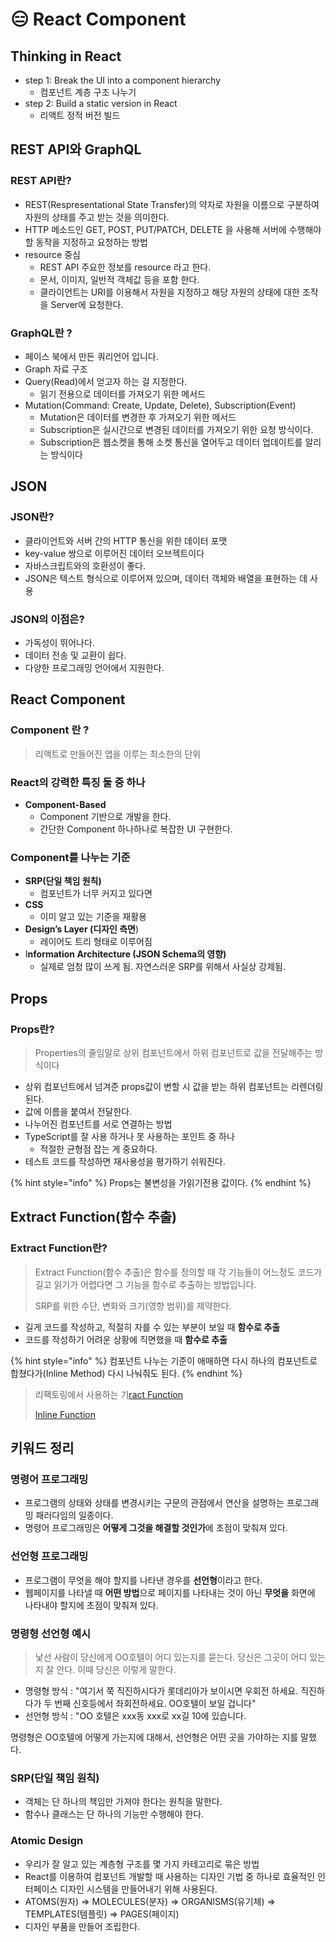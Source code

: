 # 😑 React Component

## Thinking in React

* step 1: Break the UI into a component hierarchy
  * 컴포넌트 계층 구조 나누기
* step 2: Build a static version in React
  * 리액트 정적 버전 빌드

## REST API와 GraphQL

### REST API란?

* REST(Respresentational State Transfer)의 약자로 자원을 이름으로 구분하여 자원의 상태를 주고 받는 것을 의미한다.
* HTTP 메소드인 GET, POST, PUT/PATCH, DELETE 을 사용해 서버에 수행해야 할 동작을 지정하고 요청하는 방법&#x20;
* resource 중심
  * REST API 주요한 정보를 resource 라고 한다.
  * 문서, 이미지, 일반적 객체값 등을 포함 한다.
  * 클라이언트는 URI를 이용해서 자원을 지정하고 해당 자원의 상태에 대한 조작을 Server에 요청한다.

### GraphQL란 ?&#x20;

* 페이스 북에서 만든 쿼리언어 입니다.
* Graph 자료 구조
* Query(Read)에서 얻고자 하는 걸 지정한다.
  * 읽기 전용으로 데이터를 가져오기 위한 메서드
* Mutation(Command: Create, Update, Delete), Subscription(Event)
  * Mutation은 데이터를 변경한 후 가져오기 위한 메서드&#x20;
  * Subscription은 실시간으로 변경된 데이터를 가져오기 위한 요청 방식이다.
  * Subscription은 웹소켓을 통해 소켓 통신을 열어두고 데이터 업데이트를 알리는 방식이다

## JSON

### JSON란?

* 클라이언트와 서버 간의 HTTP 통신을 위한 데이터 포맷
* key-value 쌍으로 이루어진 데이터 오브젝트이다
* 자바스크립트와의 호환성이 좋다.
* JSON은 텍스트 형식으로 이루어져 있으며, 데이터 객체와 배열을 표현하는 데 사용

### JSON의 이점은?

* 가독성이 뛰어나다.
* 데이터 전송 및 교환이 쉽다.
* 다양한 프로그래밍 언어에서 지원한다.

## React Component

### Component 란 ?&#x20;

> 리액트로 만들어진 앱을 이루는 최소한의 단위&#x20;

### React의 강력한 특징 둘 중 하나

* **Component-Based**
  * Component 기반으로 개발을 한다.
  * 간단한 Component 하나하나로 복잡한 UI 구현한다.

### Component를 나누는 기준

* **SRP(단일 책임 원칙)**
  * 컴포넌트가 너무 커지고 있다면&#x20;
* **CSS**
  * 이미 알고 있는 기준을 재활용
* **Design’s Layer (디자인 측면**)
  * 레이어도 트리 형태로 이루어짐
* I**nformation Architecture (JSON Schema의 영향)**
  * 실제로 엄청 많이 쓰게 됨. 자연스러운 SRP를 위해서 사실상 강제됨.

## Props&#x20;

### Props란?

> Properties의 줄임말로 상위 컴포넌트에서 하위 컴포넌트로 값을 전달해주는 방식이다

* 상위 컴포넌트에서 넘겨준 props값이 변할 시  값을 받는 하위 컴포넌트는 리렌더링 된다.
* 값에 이름을 붙여서 전달한다.&#x20;
* 나누어진 컴포넌트를 서로 연결하는 방법
* TypeScript를 잘 사용 하거나 못 사용하는 포인트 중 하나
  * 적절한 균형점 잡는 게 중요하다.
* 테스트 코드를 작성하면 재사용성을 평가하기 쉬워진다.

{% hint style="info" %}
Props는 불변성을 가읽기전용 값이다.
{% endhint %}

## Extract Function(함수 추출)

### Extract Function란?

> Extract Function(함수 추출)은 함수를 정의할 때 각 기능들이 어느정도 코드가 길고 읽기가 어렵다면 그 기능을 함수로 추출하는 방법입니다.
>
> SRP를 위한 수단, 변화와 크기(영향 범위)를 제약한다.

* 길게 코드를 작성하고, 적절히 자를 수 있는 부분이 보일 때 **함수로 추출**
* 코드를 작성하기 어려운 상황에 직면했을 때 **함수로 추출**

{% hint style="info" %}
컴포넌트 나누는 기준이 애매하면 다시 하나의 컴포넌트로 합쳤다가(Inline Method) 다시 나눠줘도 된다.
{% endhint %}

> 리팩토링에서 사용하는 기[ract Function](https://refactoring.com/catalog/extractFunction.html)
>
> [Inline Function](https://refactoring.com/catalog/inlineFunction.html)

###

###

## **키워드 정리**&#x20;

### 명령어 프로그래밍

* 프로그램의 상태와 상태를 변경시키는 구문의 관점에서 연산을 설명하는 프로그래밍 패러다임의 일종이다.
* 명령어 프로그래밍은 **어떻게 그것을 해결할 것인가**에 초점이 맞춰져 있다.

### 선언형 프로그래밍

* 프로그램이 무엇을 해야 할지를 나타낸 경우를 **선언형**이라고 한다.
* 웹페이지를 나타낼 때 **어떤 방법**으로 페이지를 나타내는 것이 아닌 **무엇을** 화면에 나타내야 할지에 초점이 맞춰져 있다.

### 명령형 선언형 예시&#x20;

> 낯선 사람이 당신에게 OO호텔이 어디 있는지를 묻는다. 당신은 그곳이 어디 있는지 잘 안다. 이때 당신은 이렇게 말한다.

* 명령형 방식 : "여기서 쭉 직진하시다가 롯데리아가 보이시면 우회전 하세요. 직진하다가 두 번째 신호등에서 좌회전하세요. OO호텔이 보일 겁니다"
* 선언형 방식 : "OO 호텔은 xxx동 xxx로 xx길 10에 있습니다.

명령형은 OO호텔에 어떻게 가는지에 대해서, 선언형은 어떤 곳을 가야하는 지를 말했다.

### **SRP**(단일 책임 원칙)&#x20;

* 객체는 단 하나의 책임만 가져야 한다는 원칙을 말한다.
* 함수나 클래스는 단 하나의 기능만 수행해야 한다.

### Atomic Design

* 우리가 잘 알고 있는 계층형 구조를 몇 가지 카테고리로 묶은 방법
* React를 이용하여 컴포넌트 개발할 때 사용하는 디자인 기법 중 하나로 효율적인 인터페이스 디자인 시스템을 만들어내기 위해 사용된다.
* ATOMS(원자) => MOLECULES(분자) => ORGANISMS(유기체) => TEMPLATES(템플릿) => PAGES(페이지)
* 디자인 부품을 만들어 조립한다.
